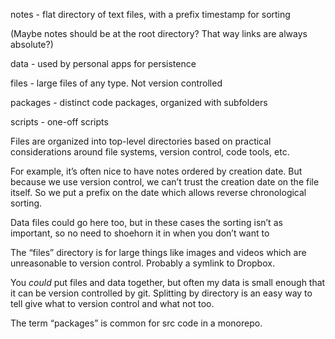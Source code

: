 notes - flat directory of text files, with a prefix timestamp for sorting

(Maybe notes should be at the root directory? That way links are always absolute?)

data - used by personal apps for persistence

files - large files of any type. Not version controlled

packages - distinct code packages, organized with subfolders

scripts - one-off scripts

Files are organized into top-level directories based on practical considerations around file systems, version control, code tools, etc. 

For example, it’s often nice to have notes ordered by creation date. But because we use version control, we can’t trust the creation date on the file itself. So we put a prefix on the date which allows reverse chronological sorting.

Data files could go here too, but in these cases the sorting isn’t as important, so no need to shoehorn it in when you don’t want to

The “files” directory is for large things like images and videos which are unreasonable to version control. Probably a symlink to Dropbox. 

You *could* put files and data together, but often my data is small enough that it can be version controlled by git. Splitting by directory is an easy way to tell give what to version control and what not too. 

The term “packages” is common for src code in a monorepo. 